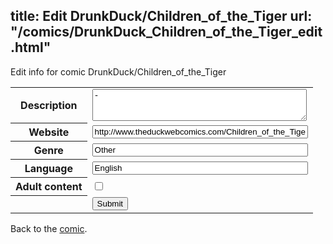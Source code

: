 title: Edit DrunkDuck/Children_of_the_Tiger
url: "/comics/DrunkDuck_Children_of_the_Tiger_edit.html"
---
Edit info for comic DrunkDuck/Children_of_the_Tiger

<form name="comic" action="http://gaepostmail.appspot.com/comic/" method="post">
<table class="comicinfo">
<tr>
<th>Description</th><td><textarea name="description" cols="40" rows="3">-</textarea></td>
</tr>
<tr>
<th>Website</th><td><input type="text" name="url" value="http://www.theduckwebcomics.com/Children_of_the_Tiger/" size="40"/></td>
</tr>
<tr>
<th>Genre</th><td><input type="text" name="genre" value="Other" size="40"/></td>
</tr>
<tr>
<th>Language</th><td><input type="text" name="language" value="English" size="40"/></td>
</tr>
<tr>
<th>Adult content</th><td><input type="checkbox" name="adult" value="adult" /></td>
</tr>
<tr>
<th></th><td>
<input type="hidden" name="comic" value="DrunkDuck_Children_of_the_Tiger" />
<input type="submit" name="submit" value="Submit" />
</td>
</tr>
</table>
</form>

Back to the [comic](DrunkDuck_Children_of_the_Tiger.html).
